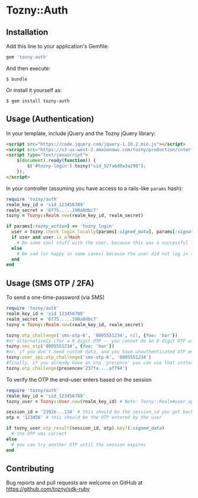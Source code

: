 # Tozny::Auth

## Installation

Add this line to your application's Gemfile:

```ruby
gem 'tozny-auth'
```

And then execute:

    $ bundle

Or install it yourself as:

    $ gem install tozny-auth

## Usage (Authentication)
In your template, include jQuery and the Tozny jQuery library:
```html
<script src="https://code.jquery.com/jquery-1.10.2.min.js"></script>
<script src="https://s3-us-west-2.amazonaws.com/tozny/production/interface/javascript/v2/jquery.tozny.js"></script>
<script type="text/javascript">
    $(document).ready(function() {
        $('#tozny-login').tozny("sid_52fa6d0a3a290");
    });
</script>
```

In your controller (assuming you have access to a rails-like `params` hash):
```ruby
require 'tozny/auth'
realm_key_id = 'sid_123456789'
realm_secret = '6f75.....190a8dbc7'
tozny = Tozny::Realm.new(realm_key_id, realm_secret)

if params[:tozny_action] == 'tozny_login'
  user = tozny.check_login_locally(params[:signed_data], params[:signature])
  if user and user.is_a?Hash
    # Do some cool stuff with the user, because this was a successful login.
  else
    # Be sad (or happy in some cases) because the user did not log in successfully.
  end
end
```

## Usage (SMS OTP / 2FA)

To send a one-time-password (via SMS)
```ruby
require 'tozny/auth'
realm_key_id = 'sid_123456789'
realm_secret = '6f75.....190a8dbc7'
tozny = Tozny::Realm.new(realm_key_id, realm_secret)

tozny.otp_challenge('sms-otp-6', '8005551234', nil, {foo: 'bar'})
#or alternatively (for a 6 digit OTP -- you cannot do an 8 digit OTP using the following method)
tozny.sms_otp('8005551234', {foo: 'bar'})
#or, if you don't need custom data, and you have unauthenticated OTP enabled in your realm's admin console:
tozny.user_api.otp_challenge('sms-otp-6', '8005551234')
#finally, if you already have an otp 'presence' you can use that instead of the type and destination:
tozny.otp_challenge(presence='237fa....af794')
```

To verify the OTP the end-user enters based on the session
```ruby
require 'tozny/auth'
realm_key_id = 'sid_123456789'
tozny_user = Tozny::User.new(realm_key_id) # Note: Tozny::Realm#user_api is an instance of Tozny::User pre-set to the realm

session_id = '2392e...134' # this should be the session_id you got back from otp_challenge
otp = '123456' # this should be the OTP entered by the user

if tozny_user.otp_result(session_id, otp).key?(:signed_data)
  # the OTP was correct
else
  # you can try another OTP until the session expires
end
```

## Contributing

Bug reports and pull requests are welcome on GitHub at https://github.com/tozny/sdk-ruby

